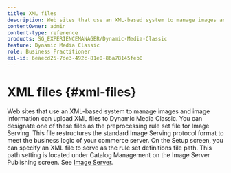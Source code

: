 ```yaml
---
title: XML files
description: Web sites that use an XML-based system to manage images and image information can upload XML files to Dynamic Media Classic. Learn more about XML files.
contentOwner: admin
content-type: reference
products: SG_EXPERIENCEMANAGER/Dynamic-Media-Classic
feature: Dynamic Media Classic
role: Business Practitioner
exl-id: 6eaecd25-7de3-492c-81e0-86a78145feb0
---
```

# XML files {#xml-files}

Web sites that use an XML-based system to manage images and image information can upload XML files to Dynamic Media Classic. You can designate one of these files as the preprocessing rule set file for Image Serving. This file restructures the standard Image Serving protocol format to meet the business logic of your commerce server. On the Setup screen, you can specify an XML file to serve as the rule set definitions file path. This path setting is located under Catalog Management on the Image Server Publishing screen. See [Image Server](publish-setup.md#image_server).
